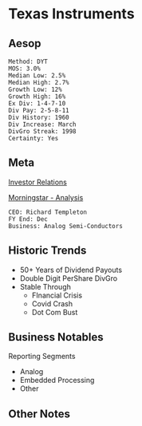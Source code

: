# Texas Instruments
## Aesop

```
Method: DYT
MOS: 3.0%
Median Low: 2.5%
Median High: 2.7%
Growth Low: 12%
Growth High: 16%
Ex Div: 1-4-7-10
Div Pay: 2-5-8-11
Div History: 1960
Div Increase: March
DivGro Streak: 1998
Certainty: Yes
```


## Meta
[Investor Relations](https://investor.ti.com/)

[Morningstar - Analysis](https://www.morningstar.com/stocks/xnas/txn/analysis)

~~~
CEO: Richard Templeton
FY End: Dec
Business: Analog Semi-Conductors
~~~


## Historic Trends
- 50+ Years of Dividend Payouts
- Double Digit PerShare DivGro
- Stable Through
	- FInancial Crisis
	- Covid Crash
	- Dot Com Bust


## Business Notables
Reporting Segments
- Analog
- Embedded Processing 
- Other


## Other Notes

